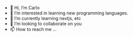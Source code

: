 - 👋 Hi, I’m Carlo
- 👀 I’m interested in learning new programming languages.
- 🌱 I’m currently learning nextjs, etc
- 💞️ I’m looking to collaborate on you
- 📫 How to reach me ...

<!---
KuyaCa/KuyaCa is a ✨ special ✨ repository because its `README.md` (this file) appears on your GitHub profile.
You can click the Preview link to take a look at your changes.
--->
